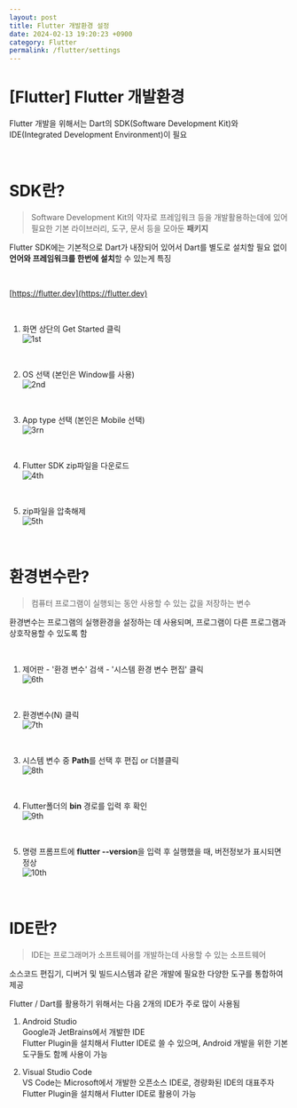 ```yaml
---
layout: post
title: Flutter 개발환경 설정
date: 2024-02-13 19:20:23 +0900
category: Flutter
permalink: /flutter/settings
---
```

# [Flutter] Flutter 개발환경
Flutter 개발을 위해서는 Dart의 SDK(Software Development Kit)와 IDE(Integrated Development Environment)이 필요

<br>

# SDK란?
> Software Development Kit의 약자로 프레임워크 등을 개발활용하는데에 있어 필요한 기본 라이브러리, 도구, 문서 등을 모아둔 **패키지**

Flutter SDK에는 기본적으로 Dart가 내장되어 있어서 Dart를 별도로 설치할 필요 없이 **언어와 프레임워크를 한번에 설치**할 수 있는게 특징

<br>

[https://flutter.dev](https://flutter.dev)

<br>

1. 화면 상단의 Get Started 클릭  
![1st](/public/img/1st.png)  

<br>

2. OS 선택 (본인은 Window를 사용)  
![2nd](/public/img/2nd.png)  

<br>

3. App type 선택 (본인은 Mobile 선택)    
![3rn](/public/img/3rd.png)  

<br>

4. Flutter SDK zip파일을 다운로드  
![4th](/public/img/4th.png)  

<br>

5. zip파일을 압축해제  
![5th](/public/img/5th.png)  

<br>

# 환경변수란?
> 컴퓨터 프로그램이 실행되는 동안 사용할 수 있는 값을 저장하는 변수

환경변수는 프로그램의 실행환경을 설정하는 데 사용되며, 프로그램이 다른 프로그램과 상호작용할 수 있도록 함

<br>

1. 제어판 - '환경 변수' 검색 - '시스템 환경 변수 편집' 클릭  
![6th](/public/img/6th.png)  

<br>

2. 환경변수(N) 클릭  
![7th](/public/img/7th.png)  

<br>

3. 시스템 변수 중 **Path**를 선택 후 편집 or 더블클릭  
![8th](/public/img/8th.png)  

<br>

4. Flutter폴더의 **bin** 경로를 입력 후 확인  
![9th](/public/img/9th.png)  

<br>

5. 명령 프롬프트에 **flutter --version**을 입력 후 실행했을 때, 버전정보가 표시되면 정상  
![10th](/public/img/10th.png)  

<br>


# IDE란?
> IDE는 프로그래머가 소프트웨어를 개발하는데 사용할 수 있는 소프트웨어

소스코드 편집기, 디버거 및 빌드시스템과 같은 개발에 필요한 다양한 도구를 통합하여 제공

Flutter / Dart를 활용하기 위해서는 다음 2개의 IDE가 주로 많이 사용됨
1. Android Studio  
  Google과 JetBrains에서 개발한 IDE  
  Flutter Plugin을 설치해서 Flutter IDE로 쓸 수 있으며, Android 개발을 위한 기본 도구들도 함께 사용이 가능

2. Visual Studio Code  
  VS Code는 Microsoft에서 개발한 오픈소스 IDE로, 경량화된 IDE의 대표주자  
  Flutter Plugin을 설치해서 Flutter IDE로 활용이 가능
  <br>